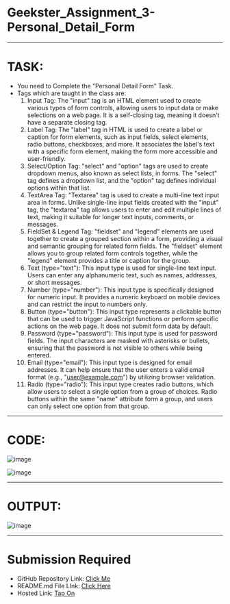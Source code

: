 # Geekster_Assignment_3-Personal_Detail_Form
---
# TASK:
- You need to Complete the "Personal Detail Form" Task.
- Tags which are taught in the class are:
  1. Input Tag: The "input" tag is an HTML element used to create various types of form controls, allowing users to input data
                 or make selections on a web page. It is a self-closing tag, meaning it doesn't have a separate closing tag.
  2. Label Tag: The "label" tag in HTML is used to create a label or caption for form elements, such as input fields, select
                elements, radio buttons, checkboxes, and more. It associates the label's text with a specific form element,
                making the form more accessible and user-friendly.
  3. Select/Option Tag: "select" and "option" tags are used to create dropdown menus, also known as select lists, in forms.
                         The "select" tag defines a dropdown list, and the "option" tag defines individual options within that list.
  4. TextArea Tag: "Textarea" tag is used to create a multi-line text input area in forms. Unlike single-line input fields created
                    with the "input" tag, the "textarea" tag allows users to enter and edit multiple lines of text, making it suitable
                    for longer text inputs, comments, or messages.
  5. FieldSet & Legend Tag: "fieldset" and "legend" elements are used together to create a grouped section within a form, providing
                             a visual and semantic grouping for related form fields. The "fieldset" element allows you to group related
                             form controls together, while the "legend" element provides a title or caption for the group.
  6. Text (type="text"): This input type is used for single-line text input. Users can enter any alphanumeric text, such as names,
                         addresses, or short messages.
  7. Number (type="number"): This input type is specifically designed for numeric input. It provides a numeric keyboard on mobile devices
                             and can restrict the input to numbers only.
  8. Button (type="button"): This input type represents a clickable button that can be used to trigger JavaScript functions or perform
                 specific actions on the web page. It does not submit form data by default.
  9. Password (type="password"): This input type is used for password fields. The input characters are masked with asterisks or bullets,
                                 ensuring that the password is not visible to others while being entered.
   10. Email (type="email"): This input type is designed for email addresses. It can help ensure that the user enters a valid email format
                           (e.g., "user@example.com") by utilizing browser validation.
   11. Radio (type="radio"): This input type creates radio buttons, which allow users to select a single option from a group of choices.
                           Radio buttons within the same "name" attribute form a group, and users can only select one option from that group.
---
# CODE:

![image](https://github.com/Abhishek-Sharma-007/Geekster_Assignment_3-Personal_Detail_Form/assets/84591804/d52d59e8-c276-483b-97bb-3319ff077b30)

![image](https://github.com/Abhishek-Sharma-007/Geekster_Assignment_3-Personal_Detail_Form/assets/84591804/b8e56de5-b41b-47ce-b88f-b86f2608e08e)

---
# OUTPUT:

![image](https://github.com/Abhishek-Sharma-007/Geekster_Assignment_3-Personal_Detail_Form/assets/84591804/d6d3598a-d8c7-46ae-a6f5-1b0772f4f97e)

---
# Submission Required
- GitHub Repository Link: [Click Me](https://github.com/Abhishek-Sharma-007/Geekster_Assignment_3-Personal_Detail_Form)
- README.md File LInk: [Click Here](https://github.com/Abhishek-Sharma-007/Geekster_Assignment_3-Personal_Detail_Form/blob/master/README.md) 
- Hosted Link: [Tap On](https://abhishek-sharma-007.github.io/Geekster_Assignment_3-Personal_Detail_Form/)
